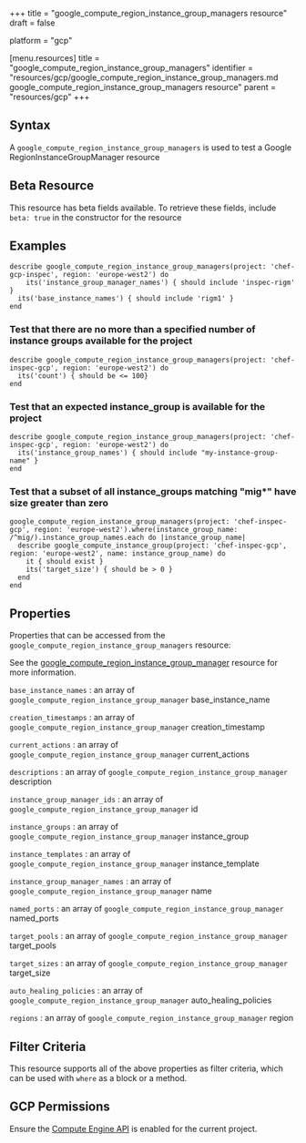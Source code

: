+++
title = "google_compute_region_instance_group_managers resource"
draft = false

platform = "gcp"

[menu.resources]
    title = "google_compute_region_instance_group_managers"
    identifier = "resources/gcp/google_compute_region_instance_group_managers.md google_compute_region_instance_group_managers resource"
    parent = "resources/gcp"
+++

## Syntax

A `google_compute_region_instance_group_managers` is used to test a Google RegionInstanceGroupManager resource

## Beta Resource

This resource has beta fields available. To retrieve these fields, include `beta: true` in the constructor for the resource

## Examples

```
describe google_compute_region_instance_group_managers(project: 'chef-gcp-inspec', region: 'europe-west2') do
	its('instance_group_manager_names') { should include 'inspec-rigm' }
  its('base_instance_names') { should include 'rigm1' }
end
```

### Test that there are no more than a specified number of instance groups available for the project

    describe google_compute_region_instance_group_managers(project: 'chef-inspec-gcp', region: 'europe-west2') do
      its('count') { should be <= 100}
    end

### Test that an expected instance_group is available for the project

    describe google_compute_region_instance_group_managers(project: 'chef-inspec-gcp', region: 'europe-west2') do
      its('instance_group_names') { should include "my-instance-group-name" }
    end

### Test that a subset of all instance_groups matching "mig\*" have size greater than zero

    google_compute_region_instance_group_managers(project: 'chef-inspec-gcp', region: 'europe-west2').where(instance_group_name: /^mig/).instance_group_names.each do |instance_group_name|
      describe google_compute_instance_group(project: 'chef-inspec-gcp', region: 'europe-west2', name: instance_group_name) do
        it { should exist }
        its('target_size') { should be > 0 }
      end
    end

## Properties

Properties that can be accessed from the `google_compute_region_instance_group_managers` resource:

See the [google_compute_region_instance_group_manager](/resources/google_compute_region_instance_group_manager/#properties) resource for more information.

`base_instance_names`
: an array of `google_compute_region_instance_group_manager` base_instance_name

`creation_timestamps`
: an array of `google_compute_region_instance_group_manager` creation_timestamp

`current_actions`
: an array of `google_compute_region_instance_group_manager` current_actions

`descriptions`
: an array of `google_compute_region_instance_group_manager` description

`instance_group_manager_ids`
: an array of `google_compute_region_instance_group_manager` id

`instance_groups`
: an array of `google_compute_region_instance_group_manager` instance_group

`instance_templates`
: an array of `google_compute_region_instance_group_manager` instance_template

`instance_group_manager_names`
: an array of `google_compute_region_instance_group_manager` name

`named_ports`
: an array of `google_compute_region_instance_group_manager` named_ports

`target_pools`
: an array of `google_compute_region_instance_group_manager` target_pools

`target_sizes`
: an array of `google_compute_region_instance_group_manager` target_size

`auto_healing_policies`
: an array of `google_compute_region_instance_group_manager` auto_healing_policies

`regions`
: an array of `google_compute_region_instance_group_manager` region

## Filter Criteria

This resource supports all of the above properties as filter criteria, which can be used
with `where` as a block or a method.

## GCP Permissions

Ensure the [Compute Engine API](https://console.cloud.google.com/apis/library/compute.googleapis.com/) is enabled for the current project.
